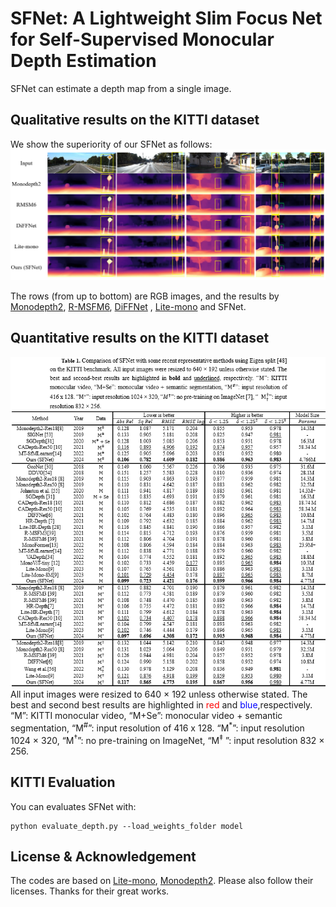 ﻿# SFNet: A Lightweight Slim Focus Net for Self-Supervised Monocular Depth Estimation

SFNet can estimate a depth map from a single image.



## Qualitative results on the KITTI dataset

We show the superiority of our SFNet as follows:
![](https://github.com/YIMings139/SFNet/blob/main/img/Qualitative_result.png?raw=true)


The rows (from up to bottom) are RGB images, and the results by [Monodepth2](https://github.com/nianticlabs/monodepth2), [R-MSFM6](https://github.com/jsczzzk/R-MSFM),  [DiFFNet](https://github.com/brandleyzhou/DIFFNet) , [Lite-mono](https://github.com/noahzn/Lite-Mono) and SFNet.


## Quantitative results on the KITTI dataset
![image](https://github.com/YIMings139/SFNet/blob/main/img/Quantitative_result.png?raw=true)
 All input images were resized to 640 × 192 unless otherwise stated. The best and second best results are highlighted in <font color=red>red</font>  and <font color=blue>blue</font>,respectively. 
 “$\text{M}$”: KITTI monocular video, “$\text{M+Se}$”: monocular video + semantic segmentation, “$\text{M}^{\#}$”: input resolution of 416 x 128. “$\text{M}^{*}$”: input resolution 1024 × 320, “$\text{M}^{\dagger}$”: no pre-training on ImageNet, “$\text{M}^{\ddagger}$ ”: input resolution 832 × 256.




## KITTI Evaluation
You can evaluates SFNet with:

```shell
python evaluate_depth.py --load_weights_folder model
```

## License & Acknowledgement
The codes are based on  [Lite-mono](https://github.com/noahzn/Lite-Mono), [Monodepth2](https://github.com/nianticlabs/monodepth2). Please also follow their licenses. Thanks for their great works.

